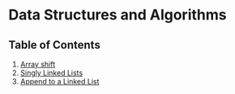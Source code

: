 # Data Structures and Algorithms

## Table of Contents

1. [Array shift](https://github.com/NaamaBarIlan/data-structures-and-algorithms/blob/master/challenges/array-shift/array-shift/array-shift.md)
2. [Singly Linked Lists](https://github.com/NaamaBarIlan/data-structures-and-algorithms/blob/master/Data-Structures/linked-lists/linked-lists.md)
3. [Append to a Linked List](https://github.com/NaamaBarIlan/data-structures-and-algorithms/blob/master/Data-Structures/linked-lists/LinkedListLibrary/README.md)
